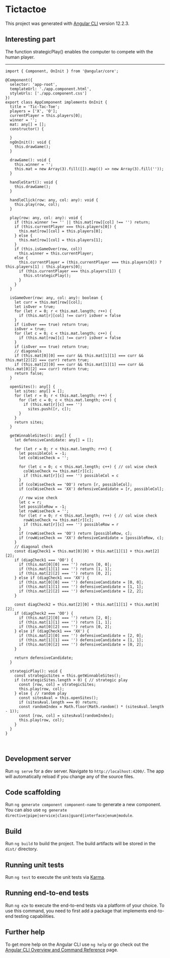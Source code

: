 # Tictactoe

This project was generated with [Angular CLI](https://github.com/angular/angular-cli) version 12.2.3.

## Interesting part
<p>
  The function strategicPlay() enables the computer to compete with the human player.
</p>

---

```
import { Component, OnInit } from '@angular/core';

@Component({
  selector: 'app-root',
  templateUrl: './app.component.html',
  styleUrls: ['./app.component.css']
})
export class AppComponent implements OnInit {
  title = 'Tic-Tac-Toe';
  players = ['X', 'O'];
  currentPlayer = this.players[0];
  winner = '';
  mat: any[] = [];
  constructor() {
  
  }
  ngOnInit(): void {
    this.drawGame();
  }

  drawGame(): void {
    this.winner = '';
    this.mat = new Array(3).fill([]).map(() => new Array(3).fill(''));
  }

  handleStart(): void {
    this.drawGame();
  }

  handleClick(row: any, col: any): void {
    this.play(row, col);
  }

  play(row: any, col: any): void {
    if (this.winner !== '' || this.mat[row][col] !== '') return;
    if (this.currentPlayer === this.players[0]) {
      this.mat[row][col] = this.players[0];
    } else {
      this.mat[row][col] = this.players[1];
    }
    if (this.isGameOver(row, col))
      this.winner = this.currentPlayer;
    else {
      this.currentPlayer = (this.currentPlayer === this.players[0]) ? this.players[1] : this.players[0];
      if (this.currentPlayer === this.players[1]) {
        this.strategicPlay();
      }
    }
  }

  isGameOver(row: any, col: any): boolean {
    let curr = this.mat[row][col];
    let isOver = true;
    for (let r = 0; r < this.mat.length; r++) {
      if (this.mat[r][col] !== curr) isOver = false
    }
    if (isOver === true) return true;
    isOver = true;
    for (let c = 0; c < this.mat.length; c++) {
      if (this.mat[row][c] !== curr) isOver = false
    }
    if (isOver === true) return true;
    // diagonals
    if (this.mat[0][0] === curr && this.mat[1][1] === curr && this.mat[2][2] === curr) return true;
    if (this.mat[2][0] === curr && this.mat[1][1] === curr && this.mat[0][2] === curr) return true;
    return false;
  }

  openSites(): any[] {
    let sites: any[] = [];
    for (let r = 0; r < this.mat.length; r++) {
      for (let c = 0; c < this.mat.length; c++) {
        if (this.mat[r][c] === '')
          sites.push([r, c]);
      }
    }
    return sites;
  }

  getWinnableSites(): any[] {
    let defensiveCandidate: any[] = [];

    for (let r = 0; r < this.mat.length; r++) {
      let possibleCol = -1;
      let colWiseCheck = '';

      for (let c = 0; c < this.mat.length; c++) { // col wise check
        colWiseCheck += this.mat[r][c];
        if (this.mat[r][c] === '') possibleCol = c
      }
      if (colWiseCheck == 'OO') return [r, possibleCol];
      if (colWiseCheck == 'XX') defensiveCandidate = [r, possibleCol];

      // row wise check
      let c = r;
      let possibleRow = -1;
      let rowWiseCheck = '';
      for (let r = 0; r < this.mat.length; r++) { // col wise check
        rowWiseCheck += this.mat[r][c];
        if (this.mat[r][c] === '') possibleRow = r
      }
      if (rowWiseCheck == 'OO') return [possibleRow, c];
      if (rowWiseCheck == 'XX') defensiveCandidate = [possibleRow, c];
    }
    // diagonal check
    const diagCheck1 = this.mat[0][0] + this.mat[1][1] + this.mat[2][2];
    if (diagCheck1 === 'OO') {
      if (this.mat[0][0] === '') return [0, 0];
      if (this.mat[1][1] === '') return [1, 1];
      if (this.mat[2][2] === '') return [0, 2];
    } else if (diagCheck1 === 'XX') {
      if (this.mat[0][0] === '') defensiveCandidate = [0, 0];
      if (this.mat[1][1] === '') defensiveCandidate = [1, 1];
      if (this.mat[2][2] === '') defensiveCandidate = [2, 2];
    }

    const diagCheck2 = this.mat[2][0] + this.mat[1][1] + this.mat[0][2];
    if (diagCheck2 === 'OO') {
      if (this.mat[2][0] === '') return [2, 0];
      if (this.mat[1][1] === '') return [1, 1];
      if (this.mat[0][2] === '') return [0, 2];
    } else if (diagCheck1 === 'XX') {
      if (this.mat[2][0] === '') defensiveCandidate = [2, 0];
      if (this.mat[1][1] === '') defensiveCandidate = [1, 1];
      if (this.mat[0][2] === '') defensiveCandidate = [0, 2];
    }

    return defensiveCandidate;
  }

  strategicPlay(): void {
    const strategicSites = this.getWinnableSites();
    if (strategicSites.length > 0) { // strategic play
      const [row, col] = strategicSites;
      this.play(row, col);
    } else { // random play
      const sitesAval = this.openSites();
      if (sitesAval.length === 0) return;
      const randomIndex = Math.floor(Math.random() * (sitesAval.length - 1));
      const [row, col] = sitesAval[randomIndex];
      this.play(row, col);
    }
  }
}
```
<br>

## Development server

Run `ng serve` for a dev server. Navigate to `http://localhost:4200/`. The app will automatically reload if you change any of the source files.

## Code scaffolding

Run `ng generate component component-name` to generate a new component. You can also use `ng generate directive|pipe|service|class|guard|interface|enum|module`.

## Build

Run `ng build` to build the project. The build artifacts will be stored in the `dist/` directory.

## Running unit tests

Run `ng test` to execute the unit tests via [Karma](https://karma-runner.github.io).

## Running end-to-end tests

Run `ng e2e` to execute the end-to-end tests via a platform of your choice. To use this command, you need to first add a package that implements end-to-end testing capabilities.

## Further help

To get more help on the Angular CLI use `ng help` or go check out the [Angular CLI Overview and Command Reference](https://angular.io/cli) page.

